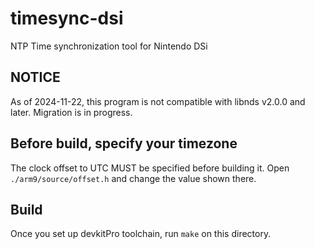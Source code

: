 # timesync-dsi

NTP Time synchronization tool for Nintendo DSi

## NOTICE

As of 2024-11-22, this program is not compatible with libnds v2.0.0 and later.
Migration is in progress.

## Before build, specify your timezone

The clock offset to UTC MUST be specified before building it.
Open `./arm9/source/offset.h` and change the value shown there.

## Build

Once you set up devkitPro toolchain, run `make` on this directory.
